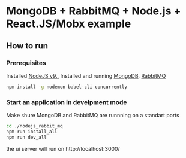 # MongoDB + RabbitMQ + Node.js + React.JS/Mobx example

## How to run
### Prerequisites

Installed [NodeJS v9.*.*](https://nodejs.org/en/download/current/)
Installed and running [MongoDB](https://www.mongodb.com/),
[RabbitMQ](https://www.rabbitmq.com/)


```bash
npm install -g nodemon babel-cli concurrently

```

### Start an application in develpment mode
Make shure MongoDB and RabbitMQ are runnning on a standart ports

```bash
cd ./nodejs_rabbit_mq
npm run install_all
npm run dev_all
```

the ui server will run on http://localhost:3000/